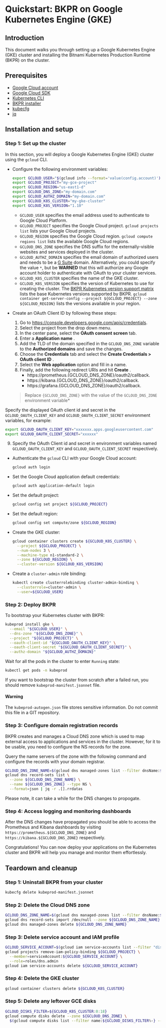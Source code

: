# Quickstart: BKPR on Google Kubernetes Engine (GKE)

## Introduction

This document walks you through setting up a Google Kubernetes Engine (GKE) cluster and installing the Bitnami Kubernetes Production Runtime (BKPR) on the cluster.

## Prerequisites

* [Google Cloud account](https://cloud.google.com/billing/docs/how-to/manage-billing-account)
* [Google Cloud SDK](https://cloud.google.com/sdk/)
* [Kubernetes CLI](https://kubernetes.io/docs/tasks/tools/install-kubectl/)
* [BKPR installer](install.md)
* [kubecfg](https://github.com/ksonnet/kubecfg/releases)
* [jq](https://stedolan.github.io/jq/)

## Installation and setup

### Step 1: Set up the cluster

In this section, you will deploy a Google Kubernetes Engine (GKE) cluster using the `gcloud` CLI.

* Configure the following environment variables:

  ```bash
  export GCLOUD_USER="$(gcloud info --format='value(config.account)')"
  export GCLOUD_PROJECT="my-gce-project"
  export GCLOUD_REGION="us-east1-d"
  export GCLOUD_DNS_ZONE="my-domain.com"
  export GCLOUD_AUTHZ_DOMAIN="my-domain.com"
  export GCLOUD_K8S_CLUSTER="my-gke-cluster"
  export GCLOUD_K8S_VERSION="1.10"
  ```

  - `GCLOUD_USER` specifies the email address used to authenticate to Google Cloud Platform.
  - `GCLOUD_PROJECT` specifies the Google Cloud project. `gcloud projects list` lists your Google Cloud projects.
  - `GCLOUD_REGION` specifies the Google Cloud region. `gcloud compute regions list` lists the available Google Cloud regions.
  - `GCLOUD_DNS_ZONE` specifies the DNS suffix for the externally-visible websites and services deployed in the cluster.
  - `GCLOUD_AUTHZ_DOMAIN` specifies the email domain of authorized users and needs to be a [G Suite](https://gsuite.google.com/) domain. Alternatively, you could specify the value `*`, but be __WARNED__ that this will authorize any Google account holder to authenticate with OAuth to your cluster services.
  - `GCLOUD_K8S_CLUSTER` specifies the name of the GKE cluster.
  - `GCLOUD_K8S_VERSION` specifies the version of Kubernetes to use for creating the cluster. The [BKPR Kubernetes version support matrix](../README.md#kubernetes-version-support-matrix-for-bkpr-10) lists the base Kubernetes versions supported by BKPR. `gcloud container get-server-config --project ${GCLOUD_PROJECT} --zone ${GCLOUD_REGION}` lists the versions available in your region.

* Create an OAuth Client ID by following these steps:

  1. Go to <https://console.developers.google.com/apis/credentials>.
  2. Select the project from the drop down menu.
  3. In the center pane, select the __OAuth consent screen__ tab.
  4. Enter a __Application name__ .
  5. Add the TLD of the domain specified in the `GCLOUD_DNS_ZONE` variable to the __Authorized domains__ and save the changes.
  6. Choose the __Credentials__ tab and select the __Create Credentials > OAuth client ID__ .
  7. Select the __Web application__ option and fill in a name.
  8. Finally, add the following redirect URIs and hit __Create__ .
      + https://prometheus.{GCLOUD_DNS_ZONE}/oauth2/callback.
      + https://kibana.{GCLOUD_DNS_ZONE}/oauth2/callback.
      + https://grafana.{GCLOUD_DNS_ZONE}/oauth2/callback.

  > Replace `{GCLOUD_DNS_ZONE}` with the value of the `GCLOUD_DNS_ZONE` environment variable*

Specify the displayed OAuth client id and secret in the `GCLOUD_OAUTH_CLIENT_KEY` and `GCLOUD_OAUTH_CLIENT_SECRET` environment variables, for example:

  ```bash
  export GCLOUD_OAUTH_CLIENT_KEY="xxxxxxx.apps.googleusercontent.com"
  export GCLOUD_OAUTH_CLIENT_SECRET="xxxxxx"
  ```

9. Specify the OAuth Client id and secret in environment variables named `GCLOUD_OAUTH_CLIENT_KEY` and `GCLOUD_OAUTH_CLIENT_SECRET` respectively.


* Authenticate the `gcloud` CLI with your Google Cloud account:

  ```bash
  gcloud auth login
  ```

* Set the Google Cloud application default credentials:

  ```bash
  gcloud auth application-default login
  ```

* Set the default project:

  ```bash
  gcloud config set project ${GCLOUD_PROJECT}
  ```

* Set the default region:

  ```bash
  gcloud config set compute/zone ${GCLOUD_REGION}
  ```

* Create the GKE cluster:

  ```bash
  gcloud container clusters create ${GCLOUD_K8S_CLUSTER} \
    --project ${GCLOUD_PROJECT} \
    --num-nodes 3 \
    --machine-type n1-standard-2 \
    --zone ${GCLOUD_REGION} \
    --cluster-version ${GCLOUD_K8S_VERSION}
  ```

* Create a `cluster-admin` role binding:

  ```bash
  kubectl create clusterrolebinding cluster-admin-binding \
    --clusterrole=cluster-admin \
    --user=${GCLOUD_USER}
  ```

### Step 2: Deploy BKPR

To bootstrap your Kubernetes cluster with BKPR:

  ```bash
  kubeprod install gke \
    --email "${GCLOUD_USER}" \
    --dns-zone "${GCLOUD_DNS_ZONE}" \
    --project "${GCLOUD_PROJECT}" \
    --oauth-client-id "${GCLOUD_OAUTH_CLIENT_KEY}" \
    --oauth-client-secret "${GCLOUD_OAUTH_CLIENT_SECRET}" \
    --authz-domain "${GCLOUD_AUTHZ_DOMAIN}"
  ```

Wait for all the pods in the cluster to enter `Running` state:

  ```bash
  kubectl get pods -n kubeprod
  ```

If you want to bootstrap the cluster from scratch after a failed run, you should remove `kubeprod-manifest.jsonnet` file.

#### Warning

The `kubeprod-autogen.json` file stores sensitive information. Do not commit this file in a GIT repository.

### Step 3: Configure domain registration records

BKPR creates and manages a Cloud DNS zone which is used to map external access to applications and services in the cluster. However, for it to be usable, you need to configure the NS records for the zone.

Query the name servers of the zone with the following command and configure the records with your domain registrar.

  ```bash
  GCLOUD_DNS_ZONE_NAME=$(gcloud dns managed-zones list --filter dnsName:${GCLOUD_DNS_ZONE} --format='value(name)')
  gcloud dns record-sets list \
    --zone ${GCLOUD_DNS_ZONE_NAME} \
    --name ${GCLOUD_DNS_ZONE} --type NS \
    --format=json | jq -r .[].rrdatas
  ```

Please note, it can take a while for the DNS changes to propogate.

### Step 4: Access logging and monitoring dashboards

After the DNS changes have propagated you should be able to access the Prometheus and Kibana dashboards by visiting `https://prometheus.${GCLOUD_DNS_ZONE}` and `https://kibana.${GCLOUD_DNS_ZONE}` respectively.

Congratulations! You can now deploy your applications on the Kubernetes cluster and BKPR will help you manage and monitor them effortlessly.

## Teardown and cleanup

### Step 1: Uninstall BKPR from your cluster

  ```bash
  kubecfg delete kubeprod-manifest.jsonnet
  ```

### Step 2: Delete the Cloud DNS zone

  ```bash
  GCLOUD_DNS_ZONE_NAME=$(gcloud dns managed-zones list --filter dnsName:${GCLOUD_DNS_ZONE} --format='value(name)')
  gcloud dns record-sets import /dev/null --zone ${GCLOUD_DNS_ZONE_NAME} --delete-all-existing
  gcloud dns managed-zones delete ${GCLOUD_DNS_ZONE_NAME}
  ```

### Step 3: Delete service account and IAM profile

  ```bash
  GCLOUD_SERVICE_ACCOUNT=$(gcloud iam service-accounts list --filter "displayName:${GCLOUD_DNS_ZONE} AND email:bkpr-edns" --format='value(email)')
  gcloud projects remove-iam-policy-binding ${GCLOUD_PROJECT} \
    --member=serviceAccount:${GCLOUD_SERVICE_ACCOUNT} \
    --role=roles/dns.admin
  gcloud iam service-accounts delete ${GCLOUD_SERVICE_ACCOUNT}
  ```

### Step 4: Delete the GKE cluster

  ```bash
  gcloud container clusters delete ${GCLOUD_K8S_CLUSTER}
  ```

### Step 5: Delete any leftover GCE disks

  ```bash
  GCLOUD_DISKS_FILTER=${GCLOUD_K8S_CLUSTER:0:18}
  gcloud compute disks delete --zone ${GCLOUD_DNS_ZONE} \
    $(gcloud compute disks list --filter name:${GCLOUD_DISKS_FILTER%-} --format='value(name)') \
  ```
